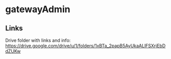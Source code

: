 # gatewayAdmin

## Links

Drive folder with links and info:
https://drive.google.com/drive/u/1/folders/1xBTa_2papB5AyUkaALlFSXrjEbDdZUKw

